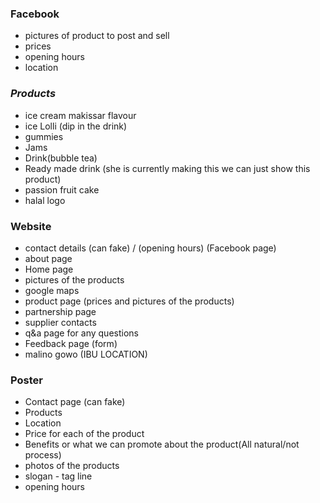 ### Facebook

* pictures of product to post and sell
* prices
* opening hours
* location



### *Products*

* ice cream makissar flavour
* ice Lolli (dip in the drink)
* gummies
* Jams
* Drink(bubble tea)
* Ready made drink (she is currently making this we can just show this product)
* passion fruit cake
* halal logo



### Website

* contact details (can fake)  / (opening hours) (Facebook page)
* about page
* Home page
* pictures of the products
* google maps
* product page (prices and pictures of the products)
* partnership page
* supplier contacts
* q\&a page for any questions
* Feedback page (form)
* malino gowo (IBU LOCATION)





### Poster

* Contact page (can fake)
* Products
* Location
* Price for each of the product
* Benefits or what we can promote about the product(All natural/not process)
* photos of the products
* slogan - tag line
* opening hours
